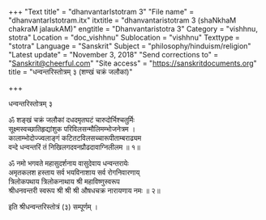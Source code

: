 +++
"Text title" = "dhanvantarIstotram 3"
"File name" = "dhanvantarIstotram.itx"
itxtitle = "dhanvantaristotram 3 (shaNkhaM chakraM jalaukAM)"
engtitle = "Dhanvantaristotra 3"
Category = "vishhnu, stotra"
Location = "doc_vishhnu"
Sublocation = "vishhnu"
Texttype = "stotra"
Language = "Sanskrit"
Subject = "philosophy/hinduism/religion"
"Latest update" = "November 3, 2018"
"Send corrections to" = "Sanskrit@cheerful.com"
"Site access" = "https://sanskritdocuments.org"
title = "धन्वन्तरिस्तोत्रम् ३ (शण्खं चक्रं जलौकां)"

+++
  
 धन्वन्तरिस्तोत्रम् ३   
  
ॐ शङ्खं चक्रं जलौकां दधदमृतघटं चारुदोर्भिश्चतुर्मिः  
सूक्ष्मस्वच्छातिहृद्यांशुक परिविलसन्मौलिमम्भोजनेत्रम ।  
कालाम्भोदोज्ज्वलाङ्गं कटितटविलसच्चारूपीताम्बराढ्यम  
वन्दे धन्वन्तरिं तं निखिलगदवनप्रौढदावाग्निलीलम ॥ १॥  
  
ॐ नमो भगवते महासुदर्शनाय वासुदेवाय धन्वन्तरायेः  
अमृतकलश हस्ताय सर्व भयविनाशाय सर्व रोगनिवारणाय्  
त्रिलोकपथाय त्रिलोकनाथाय श्री महाविष्णुस्वरूप  
श्रीधनवन्तरी स्वरूप श्री श्री श्री औषधचक्र नारायणाय नमः ॥ २॥  
  
इति श्रीधन्वन्तरिस्तोत्रं (३) सम्पूर्णम् ।  
  
  
